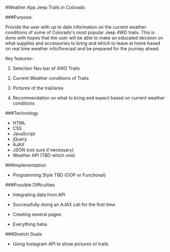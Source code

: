 #Weather App Jeep Trails in Colorado


###Purpose:

Provide the user with up to date information on the current weather conditions of some of Colorado's most popular Jeep 4WD trails. This is done with hopes that the user will be able to make an educated decision on what supplies and accessories to bring and which to leave at home based on real time weather info/forecast and be prepared for the journey ahead.

Key features-

1. Selection Nav bar of 4WD Trails 

2. Current Weather conditions of Trails

3. Pictures of the trail/area 

4. Recommendation on what to bring and expect based on current weather conditions 

###Technology
 
* HTML
* CSS
* JavaScript
* jQuery
* AJAX
* JSON (not sure if necessary)
* Weather API (TBD which one)

###Implementation
 
* Programming Style TBD (OOP or Functional)

###Possible Difficulties

* Integrating data from API

* Successfully doing an AJAX call for the first time 

* Creating several pages

* Everything haha

###Stretch Goals

* Using Instagram API to show pictures of trails
 



